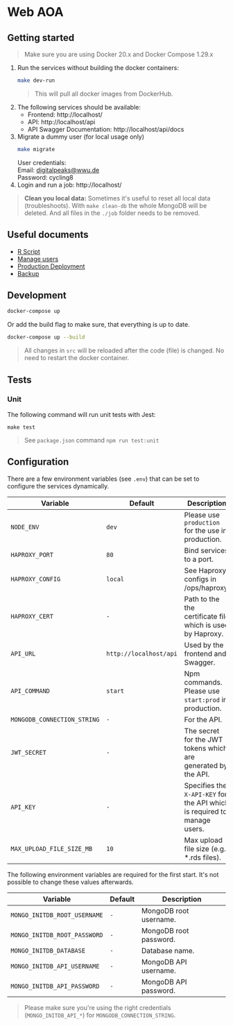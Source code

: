 # Web AOA

## Getting started

> Make sure you are using Docker 20.x and Docker Compose 1.29.x

1. Run the services without building the docker containers:
   ```sh
   make dev-run
   ```
   > This will pull all docker images from DockerHub.
2. The following services should be available:
   - Frontend: http://localhost/
   - API: http://localhost/api
   - API Swagger Documentation: http://localhost/api/docs
3. Migrate a dummy user (for local usage only)
   ```sh
   make migrate
   ```
   User credentials:  
   Email: digitalpeaks@wwu.de  
   Password: cycling8
4. Login and run a job: http://localhost/

> **Clean you local data:** Sometimes it's useful to reset all local data (troubleshoots). With `make clean-db` the whole MongoDB will be deleted. And all files in the `./job` folder needs to be removed.

## Useful documents

- [R Script](./docs/r_script.md)
- [Manage users](./docs/users.md)
- [Production Deployment](./docs/deployment.md)
- [Backup](./docs/backup.md)

## Development

```sh
docker-compose up
```

Or add the build flag to make sure, that everything is up to date.

```sh
docker-compose up --build
```

> All changes in `src` will be reloaded after the code (file) is changed. No need to restart the docker container.

## Tests

### Unit

The following command will run unit tests with Jest:

```
make test
```

> See `package.json` command `npm run test:unit`

## Configuration

There are a few environment variables (see `.env`) that can be set to configure the services dynamically.

| Variable                    | Default                | Description                                                              |
| --------------------------- | ---------------------- | ------------------------------------------------------------------------ |
| `NODE_ENV`                  | `dev`                  | Please use `production` for the use in production.                       |
| `HAPROXY_PORT`              | `80`                   | Bind services to a port.                                                 |
| `HAPROXY_CONFIG`            | `local`                | See Haproxy configs in /ops/haproxy.                                     |
| `HAPROXY_CERT`              | `-`                    | Path to the the certificate file which is used by Haproxy.               |
| `API_URL`                   | `http://localhost/api` | Used by the frontend and Swagger.                                        |
| `API_COMMAND`               | `start`                | Npm commands. Please use `start:prod` in production.                     |
| `MONGODB_CONNECTION_STRING` | `-`                    | For the API.                                                             |
| `JWT_SECRET`                | `-`                    | The secret for the JWT tokens which are generated by the API.            |
| `API_KEY`                   | `-`                    | Specifies the `X-API-KEY` for the API which is required to manage users. |
| `MAX_UPLOAD_FILE_SIZE_MB`   | `10`                   | Max upload file size (e.g. \*.rds files).                                |

The following environment variables are required for the first start. It's not possible to change these values afterwards.

| Variable                     | Default | Description            |
| ---------------------------- | ------- | ---------------------- |
| `MONGO_INITDB_ROOT_USERNAME` | `-`     | MongoDB root username. |
| `MONGO_INITDB_ROOT_PASSWORD` | `-`     | MongoDB root password. |
| `MONGO_INITDB_DATABASE`      | `-`     | Database name.         |
| `MONGO_INITDB_API_USERNAME`  | `-`     | MongoDB API username.  |
| `MONGO_INITDB_API_PASSWORD`  | `-`     | MongoDB API password.  |

> Please make sure you're using the right credentials (`MONGO_INITDB_API_*`) for `MONGODB_CONNECTION_STRING`.
